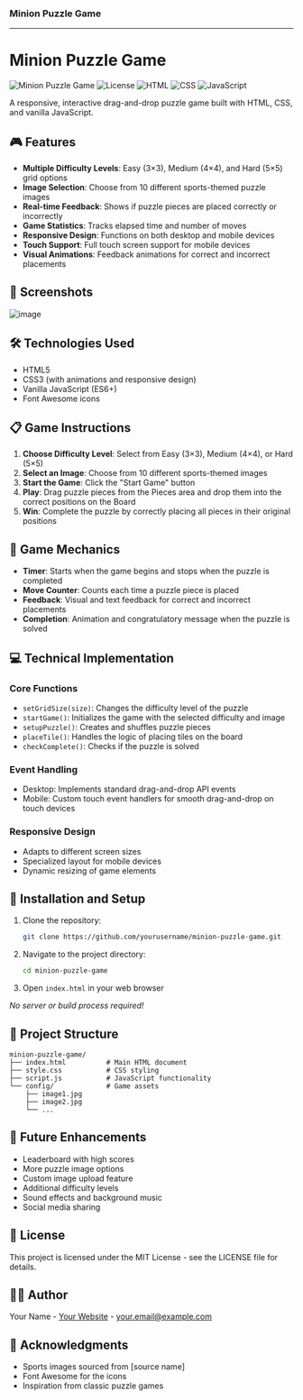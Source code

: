 ### Minion Puzzle Game
---

# Minion Puzzle Game

![Minion Puzzle Game](https://img.shields.io/badge/Game-Puzzle-blue)
![License](https://img.shields.io/badge/license-MIT-green)
![HTML](https://img.shields.io/badge/HTML-5-orange)
![CSS](https://img.shields.io/badge/CSS-3-blue)
![JavaScript](https://img.shields.io/badge/JavaScript-ES6-yellow)

A responsive, interactive drag-and-drop puzzle game built with HTML, CSS, and vanilla JavaScript.

## 🎮 Features

- **Multiple Difficulty Levels**: Easy (3×3), Medium (4×4), and Hard (5×5) grid options
- **Image Selection**: Choose from 10 different sports-themed puzzle images
- **Real-time Feedback**: Shows if puzzle pieces are placed correctly or incorrectly
- **Game Statistics**: Tracks elapsed time and number of moves
- **Responsive Design**: Functions on both desktop and mobile devices
- **Touch Support**: Full touch screen support for mobile devices
- **Visual Animations**: Feedback animations for correct and incorrect placements

## 📱 Screenshots
![image](https://github.com/user-attachments/assets/5f7b490b-712f-4b88-bec2-8feb0ea5081a)


## 🛠️ Technologies Used

- HTML5
- CSS3 (with animations and responsive design)
- Vanilla JavaScript (ES6+)
- Font Awesome icons

## 📋 Game Instructions

1. **Choose Difficulty Level**: Select from Easy (3×3), Medium (4×4), or Hard (5×5)
2. **Select an Image**: Choose from 10 different sports-themed images
3. **Start the Game**: Click the "Start Game" button
4. **Play**: Drag puzzle pieces from the Pieces area and drop them into the correct positions on the Board
5. **Win**: Complete the puzzle by correctly placing all pieces in their original positions

## 🎯 Game Mechanics

- **Timer**: Starts when the game begins and stops when the puzzle is completed
- **Move Counter**: Counts each time a puzzle piece is placed
- **Feedback**: Visual and text feedback for correct and incorrect placements
- **Completion**: Animation and congratulatory message when the puzzle is solved

## 💻 Technical Implementation

### Core Functions

- `setGridSize(size)`: Changes the difficulty level of the puzzle
- `startGame()`: Initializes the game with the selected difficulty and image
- `setupPuzzle()`: Creates and shuffles puzzle pieces
- `placeTile()`: Handles the logic of placing tiles on the board
- `checkComplete()`: Checks if the puzzle is solved

### Event Handling

- Desktop: Implements standard drag-and-drop API events
- Mobile: Custom touch event handlers for smooth drag-and-drop on touch devices

### Responsive Design

- Adapts to different screen sizes
- Specialized layout for mobile devices
- Dynamic resizing of game elements

## 🔧 Installation and Setup

1. Clone the repository:
   ```bash
   git clone https://github.com/yourusername/minion-puzzle-game.git
   ```

2. Navigate to the project directory:
   ```bash
   cd minion-puzzle-game
   ```

3. Open `index.html` in your web browser

*No server or build process required!*

## 📁 Project Structure

```
minion-puzzle-game/
├── index.html          # Main HTML document
├── style.css           # CSS styling
├── script.js           # JavaScript functionality
└── config/             # Game assets
    ├── image1.jpg
    ├── image2.jpg
    └── ...
```

## 📝 Future Enhancements

- Leaderboard with high scores
- More puzzle image options
- Custom image upload feature
- Additional difficulty levels
- Sound effects and background music
- Social media sharing

## 📜 License

This project is licensed under the MIT License - see the LICENSE file for details.

## 👨‍💻 Author

Your Name - [Your Website](https://yourwebsite.com) - your.email@example.com

## 🙏 Acknowledgments

- Sports images sourced from [source name]
- Font Awesome for the icons
- Inspiration from classic puzzle games
